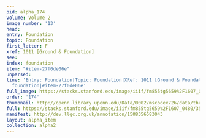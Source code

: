 ```yaml
---
pid: alpha_174
volume: Volume 2
image_number: '13'
head: 
entry: Foundation
topic: Foundation
first_letter: F
xref: 1011 [Ground & Foundation]
see: 
index: foundation
item: "#item-27f0de06e"
unparsed: 
line: 'Entry: Foundation|Topic: Foundation|XRef: 1011 [Ground & Foundation]|Index:
  foundation|#item-27f0de06e'
full_image: https://stacks.stanford.edu/image/iiif/fm855tg5659%2F1607_0480/full/full/0/default.jpg
order: '174'
thumbnail: http://openn.library.upenn.edu/Data/0002/mscodex726/data/thumb/1607_0480_thumb.jpg
full: https://stacks.stanford.edu/image/iiif/fm855tg5659%2F1607_0480/356,875,3089,343/full/0/default.jpg
manifest: http://dev.llgc.org.uk/annotation/1508356583043
layout: alpha_item
collection: alpha2
---
```

